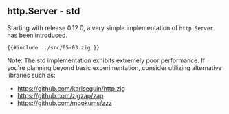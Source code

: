 ## http.Server - std

Starting with release 0.12.0, a very simple implementation of `http.Server` has been introduced.

```zig
{{#include ../src/05-03.zig }}
```

Note: The std implementation exhibits extremely poor performance. If you're planning beyond basic experimentation, consider utilizing alternative libraries such as:
- <https://github.com/karlseguin/http.zig>
- <https://github.com/zigzap/zap>
- <https://github.com/mookums/zzz>

